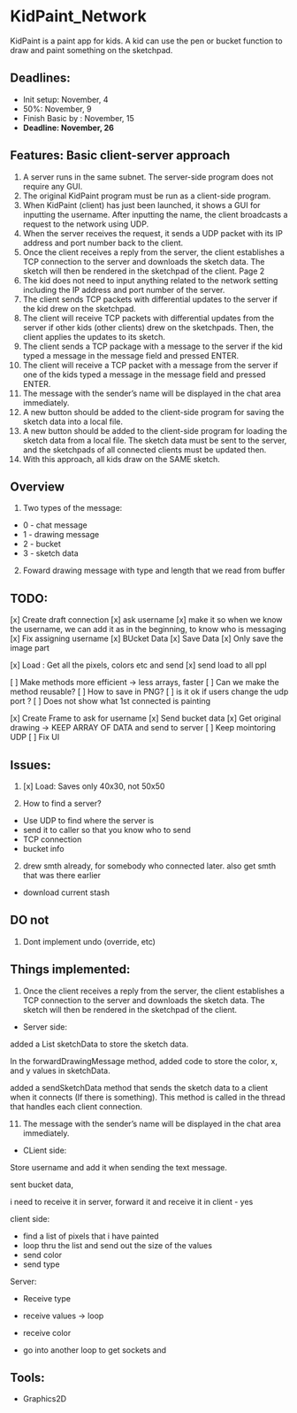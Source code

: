 # KidPaint_Network

KidPaint is a paint app for kids. A kid can use the pen or bucket function to draw and paint something on the sketchpad.

## Deadlines:

- Init setup: November, 4
- 50%: November, 9
- Finish Basic by : November, 15
- **Deadline: November, 26**

## Features: Basic client-server approach

1. A server runs in the same subnet. The server-side program does not require any GUI.
2. The original KidPaint program must be run as a client-side program.
3. When KidPaint (client) has just been launched, it shows a GUI for inputting the username. After inputting the name, the client broadcasts a request to the network using UDP.
4. When the server receives the request, it sends a UDP packet with its IP address and port number back to the client.
5. Once the client receives a reply from the server, the client establishes a TCP connection to the server and downloads the sketch data. The sketch will then be rendered in the sketchpad of the client.
   Page 2
6. The kid does not need to input anything related to the network setting including the IP address and port number of the server.
7. The client sends TCP packets with differential updates to the server if the kid drew on the sketchpad.
8. The client will receive TCP packets with differential updates from the server if other kids (other clients) drew on the sketchpads. Then, the client applies the updates to its sketch.
9. The client sends a TCP package with a message to the server if the kid typed a message in the message field and pressed ENTER.
10. The client will receive a TCP packet with a message from the server if one of the kids typed a message in the message field and pressed ENTER.
11. The message with the sender’s name will be displayed in the chat area immediately.
12. A new button should be added to the client-side program for saving the sketch data into a local file.
13. A new button should be added to the client-side program for loading the sketch data from a local file. The sketch data must be sent to the server, and the sketchpads of all connected clients must be updated then.
14. With this approach, all kids draw on the SAME sketch.

## Overview

1. Two types of the message:

- 0 - chat message
- 1 - drawing message
- 2 - bucket
- 3 - sketch data

2. Foward drawing message with type and length that we read from buffer

## TODO:

[x] Create draft connection
[x] ask username
[x] make it so when we know the username, we can add it as in the beginning, to know who is messaging
[x] Fix assigning username
[x] BUcket Data
[x] Save Data
[x] Only save the image part

[x] Load : Get all the pixels, colors etc and send
[x] send load to all ppl

[ ] Make methods more efficient -> less arrays, faster
[ ] Can we make the method reusable?
[ ] How to save in PNG?
[ ] is it ok if users change the udp port ?
[ ] Does not show what 1st connected is painting

<!-- [ ] check username in Server -->

[x] Create Frame to ask for username
[x] Send bucket data
[x] Get original drawing -> KEEP ARRAY OF DATA and send to server
[ ] Keep mointoring UDP
[ ] Fix UI

## Issues:

1. [x] Load: Saves only 40x30, not 50x50

1. How to find a server?

- Use UDP to find where the server is
- send it to caller so that you know who to send
- TCP connection
- bucket info

2. drew smth already, for somebody who connected later. also get smth that was there earlier

- download current stash

## DO not

1. Dont implement undo (override, etc)

## Things implemented:

1. Once the client receives a reply from the server, the client establishes a TCP connection to the server and downloads the sketch data. The sketch will then be rendered in the sketchpad of the client.

- Server side:

added a List<Integer> sketchData to store the sketch data.

In the forwardDrawingMessage method, added code to store the color, x, and y values in sketchData.

added a sendSketchData method that sends the sketch data to a client when it connects (If there is something). This method is called in the thread that handles each client connection.

11. The message with the sender’s name will be displayed in the chat area immediately.

- CLient side:

Store username and add it when sending the text message.

sent bucket data,

i need to receive it in server,
forward it and receive it in client - yes

client side:

- find a list of pixels that i have painted
- loop thru the list and send out the size of the values
- send color
- send type

Server:

- Receive type
- receive values -> loop
- receive color

- go into another loop to get sockets and

## Tools:

- Graphics2D
